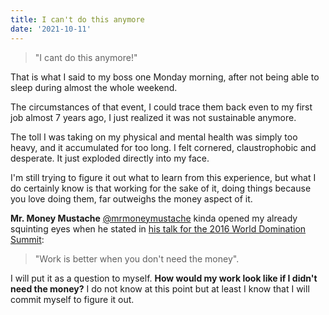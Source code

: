 ```yaml
---
title: I can't do this anymore
date: '2021-10-11'
---
```

> "I cant do this anymore!"

That is what I said to my boss one Monday morning, after not being able to sleep during almost the whole weekend. 

The circumstances of that event, I could trace them back even to my first job almost 7 years ago, I just realized it was not sustainable anymore.

The toll I was taking on my physical and mental health was simply too heavy, and it accumulated for too long. I felt cornered, claustrophobic and desperate. It just exploded directly into my face.

I'm still trying to figure it out what to learn from this experience, but what I do certainly know is that working for the sake of it, doing things because you love doing them, far outweighs the money aspect of it.

**Mr. Money Mustache** [@mrmoneymustache](https://twitter.com/mrmoneymustache) kinda opened my already squinting eyes when he stated in [his talk for the 2016 World Domination Summit](https://www.youtube.com/watch?v=8-Li_sFNc4Q):
> "Work is better when you don't need the money".

I will put it as a question to myself. **How would my work look like if I didn't need the money?** I do not know at this point but at least I know that I will commit myself to figure it out.